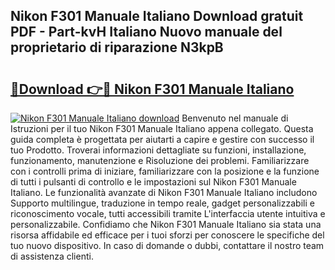 ## Nikon F301 Manuale Italiano Download gratuit PDF - Part-kvH Italiano Nuovo manuale del proprietario di riparazione N3kpB

# <h2><a href="http://dfd9yz.blite.top/?on=Nikon+F301+Manuale+Italiano">🔗Download 👉🔴 Nikon F301 Manuale Italiano</a></h2>

[![Nikon F301 Manuale Italiano download](https://i.imgur.com/lujVjoI.png)](http://dfd9yz.blite.top/?on=Nikon+F301+Manuale+Italiano)
Benvenuto nel manuale di Istruzioni per il tuo Nikon F301 Manuale Italiano appena collegato. Questa guida completa è progettata per aiutarti a capire e gestire con successo il tuo Prodotto. Troverai informazioni dettagliate su funzioni, installazione, funzionamento, manutenzione e Risoluzione dei problemi. Familiarizzare con i controlli prima di iniziare, familiarizzare con la posizione e la funzione di tutti i pulsanti di controllo e le impostazioni sul Nikon F301 Manuale Italiano. Le funzionalità avanzate di Nikon F301 Manuale Italiano includono Supporto multilingue, traduzione in tempo reale, gadget personalizzabili e riconoscimento vocale, tutti accessibili tramite L'interfaccia utente intuitiva e personalizzabile. Confidiamo che Nikon F301 Manuale Italiano sia stata una risorsa affidabile ed efficace per i tuoi sforzi per conoscere le specifiche del tuo nuovo dispositivo. In caso di domande o dubbi, contattare il nostro team di assistenza clienti.
